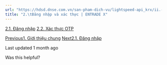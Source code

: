 ```yaml
---
url: "https://hdsd.dnse.com.vn/san-pham-dich-vu/lightspeed-api_krx/ii.-trading-api/2.-dang-nhap-va-xac-thuc"
title: "2.\tĐăng nhập và xác thực | ENTRADE X"
---
```


[2.1. Đăng nhập](https://hdsd.dnse.com.vn/san-pham-dich-vu/lightspeed-api_krx/ii.-trading-api/2.-dang-nhap-va-xac-thuc/2.1.-dang-nhap) [2.2. Xác thực OTP](https://hdsd.dnse.com.vn/san-pham-dich-vu/lightspeed-api_krx/ii.-trading-api/2.-dang-nhap-va-xac-thuc/2.2.-xac-thuc-otp)

[Previous1\. Giới thiệu chung](https://hdsd.dnse.com.vn/san-pham-dich-vu/lightspeed-api_krx/ii.-trading-api/1.-gioi-thieu-chung) [Next2.1. Đăng nhập](https://hdsd.dnse.com.vn/san-pham-dich-vu/lightspeed-api_krx/ii.-trading-api/2.-dang-nhap-va-xac-thuc/2.1.-dang-nhap)

Last updated 1 month ago

Was this helpful?